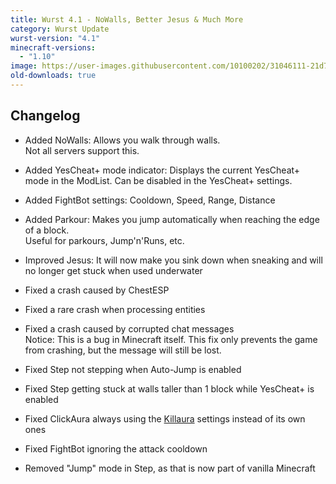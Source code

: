 ```yaml
---
title: Wurst 4.1 - NoWalls, Better Jesus & Much More
category: Wurst Update
wurst-version: "4.1"
minecraft-versions:
  - "1.10"
image: https://user-images.githubusercontent.com/10100202/31046111-21d79936-a5f3-11e7-9dc5-a86a832e0368.jpg
old-downloads: true
---
```

## Changelog

- Added NoWalls: Allows you walk through walls.  
  Not all servers support this.

- Added YesCheat+ mode indicator: Displays the current YesCheat+ mode in the ModList. Can be disabled in the YesCheat+ settings.

- Added FightBot settings: Cooldown, Speed, Range, Distance

- Added Parkour: Makes you jump automatically when reaching the edge of a block.  
  Useful for parkours, Jump'n'Runs, etc.

- Improved Jesus: It will now make you sink down when sneaking and will no longer get stuck when used underwater



- Fixed a crash caused by ChestESP

- Fixed a rare crash when processing entities

- Fixed a crash caused by corrupted chat messages  
  Notice: This is a bug in Minecraft itself. This fix only prevents the game from crashing, but the message will still be lost.

- Fixed Step not stepping when Auto-Jump is enabled

- Fixed Step getting stuck at walls taller than 1 block while YesCheat+ is enabled

- Fixed ClickAura always using the [Killaura](https://wiki.wurstclient.net/killaura) settings instead of its own ones

- Fixed FightBot ignoring the attack cooldown

- Removed "Jump" mode in Step, as that is now part of vanilla Minecraft
